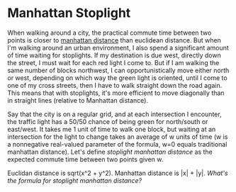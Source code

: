 # Manhattan Stoplight

When walking around a city, the practical commute time between two points is
closer to [manhattan distance](https://en.wikipedia.org/wiki/Taxicab_geometry)
than euclidean distance. But when I'm walking around an urban environment, I
also spend a significant amount of time waiting for stoplights. If my
destination is due west, directly down the street, I must wait for each red
light I come to. But if I am walking the same number of blocks northwest, I can
opportunistically move either north or west, depending on which way the green
light is oriented, until I come to one of my cross streets, then I have to walk
straight down the road again. This means that with stoplights, it's more
efficient to move diagonally than in straight lines (relative to Manhattan
distance).

Say that the city is on a regular grid, and at each intersection I encounter,
the traffic light has a 50/50 chance of being green for north/south or
east/west. It takes me 1 unit of time to walk one block, but waiting at an
intersection for the light to change takes an average of w units of time (w is
a nonnegative real-valued parameter of the formula, w=0 equals traditional
manhattan distance). Let's define *stoplight manhattan distance* as the expected
commute time between two points given w.

Euclidan distance is sqrt(x^2 + y^2). Manhattan distance is |x| + |y|. *What's
the formula for stoplight manhattan distance?*
